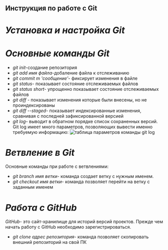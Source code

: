## **Инструкция по работе с Git**
# *Установка и настройка Git*
# *Основные команды Git*
* _git init_-создание репозитория 
* _git add имя файла_-добаление файла к отслеживанию
* _git commit m 'сообщение'_- фиксирует изменения в файле 
* _git status_- показывает состояние отслеживаемых файлов
* _git status short_- упрощенно показывает состояние отслеживаемых файлов
* _git diff_ - показывает изменения которые были внесены, но не проиндексированы
* _git diff --staged_- показывает индексированные изменения, сравнивая с последней зафиксированной версией
* _git log_- выводит в обратном порядке список сохраненных версий.
Git log имеет много параметров, позволяющих вывести именно требуемую информацию:
![таблица параметров команды git log](log.jpg)
# *Ветвление в Git*
Основные команды при работе с ветвлениями:
* _git branch имя ветки_- команда создает ветку с нужным именем.
* _git checkout имя ветки_- команда позволяет перейти на ветку с заданным именем
# *Работа с GitHub*
*GitHub*- это сайт-хранилище для историй версий проектов.
Прежде чем начать работу с GitHub необходимо зарегистрироваться.
* _git clone адрес репозитория_- команда позволяет скопировать внешний репозиторий на свой ПК
